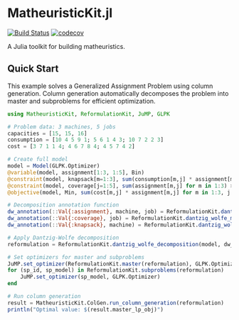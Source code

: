 # MatheuristicKit.jl

[![Build Status](https://github.com/nablarise/MatheuristicKit.jl/actions/workflows/test.yml/badge.svg?branch=main)](https://github.com/nablarise/MatheuristicKit.jl/actions/workflows/test.yml) [![codecov](https://codecov.io/gh/nablarise/MatheuristicKit.jl/branch/main/graph/badge.svg)](https://codecov.io/gh/nablarise/NablaMatheuristicKit.jl)

A Julia toolkit for building 
matheuristics.

## Quick Start

This example solves a Generalized Assignment Problem using column generation. Column generation automatically decomposes the problem into master and subproblems for efficient optimization.

```julia
using MatheuristicKit, ReformulationKit, JuMP, GLPK

# Problem data: 3 machines, 5 jobs
capacities = [15, 15, 16]
consumption = [10 4 5 9 1; 5 6 1 4 3; 10 7 2 2 3]
cost = [3 7 1 1 4; 4 6 7 8 4; 4 5 7 4 2]

# Create full model
model = Model(GLPK.Optimizer)
@variable(model, assignment[1:3, 1:5], Bin)
@constraint(model, knapsack[m=1:3], sum(consumption[m,j] * assignment[m,j] for j in 1:5) <= capacities[m])
@constraint(model, coverage[j=1:5], sum(assignment[m,j] for m in 1:3) >= 1)
@objective(model, Min, sum(cost[m,j] * assignment[m,j] for m in 1:3, j in 1:5))

# Decomposition annotation function
dw_annotation(::Val{:assignment}, machine, job) = ReformulationKit.dantzig_wolfe_subproblem(machine)
dw_annotation(::Val{:coverage}, job) = ReformulationKit.dantzig_wolfe_master()
dw_annotation(::Val{:knapsack}, machine) = ReformulationKit.dantzig_wolfe_subproblem(machine)

# Apply Dantzig-Wolfe decomposition
reformulation = ReformulationKit.dantzig_wolfe_decomposition(model, dw_annotation)

# Set optimizers for master and subproblems
JuMP.set_optimizer(ReformulationKit.master(reformulation), GLPK.Optimizer)
for (sp_id, sp_model) in ReformulationKit.subproblems(reformulation)
    JuMP.set_optimizer(sp_model, GLPK.Optimizer)
end

# Run column generation
result = MatheuristicKit.ColGen.run_column_generation(reformulation)
println("Optimal value: $(result.master_lp_obj)")
```
